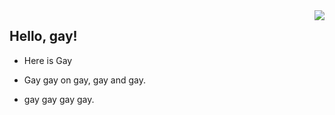 
<img align="right" src="https://github-readme-stats.vercel.app/api?username=Bi0x&show_icons=true&icon_color=ad0d52&text_color=24292e&bg_color=ffffff&hide_title=true" />

## Hello, gay!

- Here is Gay

- Gay gay on gay, gay and gay.
- gay gay gay gay.

